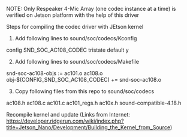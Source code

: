 NOTE: Only Respeaker 4-Mic Array (one codec instance at a time) is verified on Jetson platform with the help of this driver


Steps for compiling the codec driver with JEtson kernel

1. Add following lines to sound/soc/codecs/Kconfig

config SND_SOC_AC108_CODEC
       tristate
       default y


2. Add following lines to sound/soc/codecs/Makefile

snd-soc-ac108-objs := ac101.o ac108.o
obj-$(CONFIG_SND_SOC_AC108_CODEC)       += snd-soc-ac108.o


3. Copy following files from this repo to sound/soc/codecs

ac108.h
ac108.c
ac101.c
ac101_regs.h
ac10x.h
sound-compatible-4.18.h

Recompile kernel and update
(Links from Internet: https://developer.ridgerun.com/wiki/index.php?title=Jetson_Nano/Development/Building_the_Kernel_from_Source)
